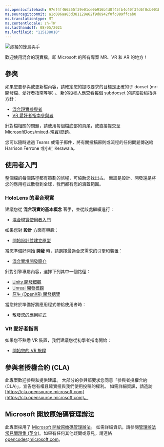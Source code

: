 ```yaml
---
ms.openlocfilehash: 97ef4f466355f39e01ce0b916b4d0f45fb4c40f3fd6f0cb001b1bcccb35740eb
ms.sourcegitcommit: a1c086aa83d381129e62f9d8942f0fc889ffcab0
ms.translationtype: MT
ms.contentlocale: zh-TW
ms.lasthandoff: 08/05/2021
ms.locfileid: "115188018"
---
```

![虛擬的蜂鳥與手](mixed-reality-docs/mr-dev-docs/discover/images/01_MixedReality.png)

歡迎使用混合的現實檔，即 Microsoft 的所有專案 MR、VR 和 AR 的地方！

## <a name="contributing"></a>參與

如果您要參與或更新檔內容，請確定您的提取要求的目標是正確的子 docset (mr-開發檔、愛好者指南等等) 。 新的投稿人應查看每個 subdocset 的詳細投稿指導方針：

* [混合現實參與者](mixed-reality-docs/mr-dev-docs/CONTRIBUTING.md)
* [VR 愛好者指南參與者](enthusiast-guide/CONTRIBUTING.md)

針對檔相關的問題，請使用每個檔底部的頁尾，或直接提交至 [MicrosoftDocs/mixed-現實/問題](https://github.com/MicrosoftDocs/mixed-reality/issues)。

您可以隨時透過 Teams 或電子郵件，將有關投稿原則或流程的任何問題傳送給 Harrison Ferrone 或小紅 Kerawala。 

## <a name="getting-started"></a>使用者入門 

整個檔的每個路徑都有策劃的旅程，可協助您找出占。 無論是設計、開發還是將您的應用程式散發到全球，我們都有您的涵蓋範圍。 

### <a name="mixed-reality-for-hololens"></a>HoloLens 的混合現實

建議您從 **混合現實的基本概念** 著手，並從該處繼續進行：

* [混合現實使用者入門](mixed-reality-docs/mr-dev-docs/discover/get-started-with-mr.md)

如果您對 **設計** 方面有興趣：

* [開始設計並建立原型](mixed-reality-docs/mr-dev-docs/design/design.md)

當您準備好開始 **開發** 時，請選擇最適合您需求的引擎和裝置：

* [混合實境開發簡介](mixed-reality-docs/mr-dev-docs/develop/development.md)

針對引擎專屬內容，選擇下列其中一個路徑：

* [Unity 開發概觀](mixed-reality-docs/mr-dev-docs/develop/unity/unity-development-overview.md)
* [Unreal 開發概觀](mixed-reality-docs/mr-dev-docs/develop/unreal/unreal-development-overview.md)
* [原生 (OpenXR) 開發總覽](mixed-reality-docs/mr-dev-docs/develop/native/directx-development-overview.md)

當您終於準備好將應用程式帶給使用者時：

* [散發您的應用程式](mixed-reality-docs/mr-dev-docs/distribute/distribute-overview.md)

### <a name="vr-enthusiast-guide"></a>VR 愛好者指南

如果您不熟悉 VR 裝置，我們建議您從初學者指南開始：

* [開始您的 VR 旅程](enthusiast-guide/vr-journey.md)

## <a name="contributor-license-agreement-cla"></a>參與者授權合約 (CLA) 

此專案歡迎參與和提供建議。 大部分的參與都要求您同意「參與者授權合約 (CLA)」，宣告您有權且確實授與我們使用投稿的權利。 如需詳細資訊，請造訪 [https://cla.opensource.microsoft.com](https://cla.opensource.microsoft.com)。

## <a name="microsoft-open-source-code-of-conduct"></a>Microsoft 開放原始碼管理辦法

此專案採用了 [Microsoft 開放原始碼管理辦法](https://opensource.microsoft.com/codeofconduct)。 如需詳細資訊，請參閱[管理辦法常見問題集 (英文)](https://opensource.microsoft.com/codeofconduct/faq/)。如果有任何其他疑問或意見，請連絡 [opencode@microsoft.com](mailto:opencode@microsoft.com)。
